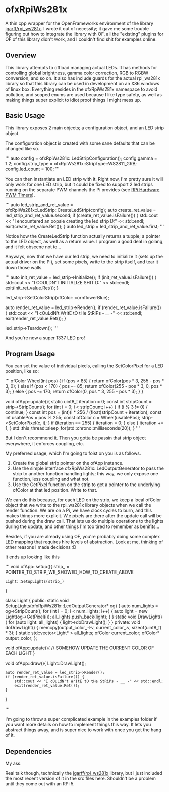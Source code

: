 # ofxRpiWs281x

A thin cpp wrapper for the OpenFrameworks environment of the library [jgarff/rpi_ws281x](https://github.com/jgarff/rpi_ws281x). I wrote it out of necessity; it gave me some trouble figuring out how to integrate the library with OF, all the "existing" plugins for OF of this library didn't work, and I couldn't find shit for examples online.

## Overview

This library attempts to offload managing actual LEDs. It has methods for controlling global brightness, gamma color correction, RGB to RGBW conversion, and so on. It also has include guards for the actual rpi_ws281x library so that this library can be used in development on an X86 windows of linux box. Everything resides in the ofxRpiWs281x namespace to avoid pollution, and scoped enums are used because I like type safety, as well as making things super explicit to idiot proof things I might mess up.

## Basic Usage

This library exposes 2 main objects; a configuration object, and an LED strip object. 


The configuration object is created with some sane defaults that can be changed like so.


'''
auto config = ofxRpiWs281x::LedStripConfiguration();
config.gamma = 1.2;
config.strip_type = ofxRpiWs281x::StripType::WS2811_GRB;
config.led_count = 100;
'''

You can then instantiate an LED strip with it. Right now, I'm pretty sure it will only work for one LED strip, but it could be fixed to support 2 led strips running on the separate PWM channels the Pi provides (see [RPi Hardware PWM Timers](https://jumpnowtek.com/rpi/Using-the-Raspberry-Pi-Hardware-PWM-timers.html)).

'''
auto led_strip_and_ret_value = ofxRpiWs281x::LedStrip::CreateLedStrip(config);
auto create_ret_value = led_strip_and_ret_value.second;
if (create_ret_value.isFailure()) {
	std::cout << "I encountered an oopsie creating the led strip D:" << std::endl;
	exit(create_ret_value.Ret());
}
auto led_strip = led_strip_and_ret_value.first;
'''

Notice how the CreateLedStrip function actually returns a tupple; a pointer to the LED object, as well as a return value. I program a good deal in golang, and it felt obscene not to...

Anyways, now that we have our led strip, we need to initialize it (sets up the actual driver on the Pi), set some pixels, write to the strip itself, and tear it down those walls.

'''
auto init_ret_value = led_strip->Initialize();
if (init_ret_value.isFailure()) {
	std::cout << "I COULDN'T INITIALIZE SHIT D:" << std::endl;
	exit(init_ret_value.Ret());
}

led_strip->SetColorStrip(ofColor::cornflowerBlue);

auto render_ret_value = led_strip->Render();
if (render_ret_value.isFailure()) {
	std::cout << "I cOuLdN't WrItE tO tHe StRiPs - __ -" << std::endl;
	exit(render_ret_value.Ret());
}

led_strip->Teardown();
'''

And you're now a super 1337 LED pro!

## Program Usage

You can set the value of individual pixels, calling the SetColorPixel for a LED position, like so:

'''
ofColor Wheel(int pos) {
    if (pos < 85) {
        return ofColor(pos * 3, 255 - pos * 3, 0);
    } else if (pos < 170) {
        pos -= 85;
        return ofColor(255 - pos * 3, 0, pos * 3);
    } else {
        pos -= 170;
        return ofColor(0, pos * 3, 255 - pos * 3);
    }
}

void ofApp::update(){
  static uint8_t  iteration = 0;
  const int stripCount = strip->StripCount();
  for (int i = 0; i < stripCount; i++) {
    if (i % 3 != 0) {
      continue;
    }
    const int pos = (int)(i * 256 / (float)stripCount + iteration);
    const int usablePos = pos % 255;
    const ofColor c = Wheel(usablePos);
    strip->SetColorPixel(c, i); 
  }
  if (iteration == 255) {
    iteration = 0;
  } else {
    iteration += 1;
  }
  std::this_thread::sleep_for(std::chrono::milliseconds(20));
}
'''

But I don't recommend it. Then you gotta be passin that strip object everywhere, it enforces coupling, etc.

My preferred  usage, which I'm going to foist on you is as follows.

1. Create the global strip pointer on the ofApp instance.
2. Use the simple interface ofxRpiWs281x::LedOutputGenerator to pass the strip to another function handling lights; this way, we only expose one function, less coupling and what not.
3. Use the GetPixel function on the strip to get a pointer to the underlying ofColor at that led position. Write to that.

We can do this because, for each LED on the strip, we keep a local ofColor object that we write to the rpi_ws281x library objects when we call the render function. We are on a Pi, we have clock cycles to burn, and this makes things more explicit. W.e pixels are there after the update call will be pushed during the draw call. That lets us do multiple operations to the lights during the update, and other things I'm too tired to remember as benifits... 

Besides, if you are already using OF, you're probably doing some complex LED mapping that requires hire levels of abstraction. Look at me, thinking of other reasons I made decisions :D

It ends up looking like this

'''
void ofApp::setup(){
	strip_ = POINTER_TO_STRIP_WE_SHOWED_HOW_TO_CREATE_ABOVE

	Light::SetupLights(strip_)
}

class Light {
public:
	static void SetupLights(ofxRpiWs281x::LedOutputGenerator* og) {
		auto num_lights = og->StripCount();
		for (int i = 0; i < num_lights; i++) {
			auto light = new Light(og->GetPixel(i));
			all_lights.push_back(light);
		}
	}
	static void DrawLight() {
		for (auto light: all_lights) {
			light->doDrawLight();
		}
	}
private:
	void doDrawLight() {
		memcpy(output_color_->v, current_color_.v, sizeof(uint8_t) * 3);
	}
	static std::vector<Light* > all_lights;
	ofColor current_color;
	ofColor* output_color;
};


void ofApp::update(){
	// SOMEHOW UPDATE THE CURRENT COLOR OF EACH LIGHT
}

void ofApp::draw(){
	Light::DrawLight();
	
	auto render_ret_value = led_strip->Render();
	if (render_ret_value.isFailure()) {
		std::cout << "I cOuLdN't WrItE tO tHe StRiPs - __ -" << std::endl;
		exit(render_ret_value.Ret());
	}
}

'''

I'm going to throw a super complicated example in the examples folder if you want more details on how to implement things this way. It lets you abstract things away, and is super nice to work with once you get the hang of it.


## Dependencies

My ass.

Real talk though, technically the [jgarff/rpi_ws281x](https://github.com/jgarff/rpi_ws281x) library, but I just included the most recent version of it in the src files here. Shouldn't be a problem until they come out with an RPi 5.